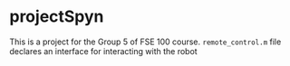 # projectSpyn

This is a project for the Group 5 of FSE 100 course. `remote_control.m` file declares an interface for interacting with the robot
